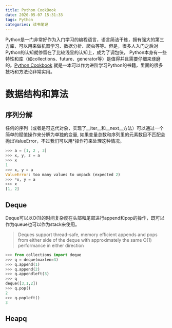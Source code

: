 ```yaml
---
title: Python CookBook
date: 2020-05-07 15:31:33
tags: Python
categories: 读书笔记
---
```

Python是一门非常好作为入门学习的编程语言，语言简洁干练，拥有强大的第三方库，可以用来做机器学习、数据分析、爬虫等等。但是，很多人入门之后对Python的认知就停留在了比较浅显的认知上，成为了调包侠， Python本身有一些特性和库（如collections、future、generator等）是值得并且需要仔细来琢磨的。[Python Cookbook](https://book.douban.com/subject/4828875/) 就是一本可以作为进阶学习Python的书籍，里面的很多技巧和方法论非常实用。
<!-- more -->

# 数据结构和算法
## 序列分解
任何的序列（或者是可迭代对象，实现了__iter__和__next__方法）可以通过一个简单的赋值操作来分解为单独的变量, 如果变量总数和序列里的元素数目不匹配会抛出ValueError，不过我们可以用*操作符来处理这种情况。
```Python
>>> a = [1, 2 , 3]
>>> x, y, z = a
>>> x
1
>>> x, y = a
ValueError: too many values to unpack (expected 2)
>>> *x, y = a
>>> x
[1, 2]
```
## Deque
Deque可以以O(1)的时间复杂度在头部和尾部进行append和pop的操作，既可以作为queue也可以作为stack来使用。
> Deques support thread-safe, memory efficient appends and pops from either side of the deque with approximately the same O(1) performance in either direction

```Python
>>> from collections import deque
>>> q = deque(maxlen=3)
>>> q.append(1)
>>> q.append(2)
>>> q.appendleft(3)
>>> q
deque([3,1,2])
>>> q.pop()
2
>>> q.popleft()
3
```
## Heapq


